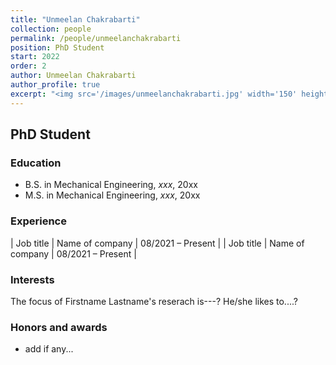 ```yaml
---
title: "Unmeelan Chakrabarti"
collection: people
permalink: /people/unmeelanchakrabarti
position: PhD Student
start: 2022
order: 2
author: Unmeelan Chakrabarti
author_profile: true
excerpt: "<img src='/images/unmeelanchakrabarti.jpg' width='150' height='auto'>"
---
```

## PhD Student

### Education
* B.S. in Mechanical Engineering, *xxx*, 20xx
* M.S. in Mechanical Engineering, *xxx*, 20xx

### Experience

| Job title          | Name of company     | 08/2021 – Present |
| Job title          | Name of company     | 08/2021 – Present |

### Interests
The focus of Firstname Lastname's reserach is---? He/she likes to....?

### Honors and awards
* add if any...
